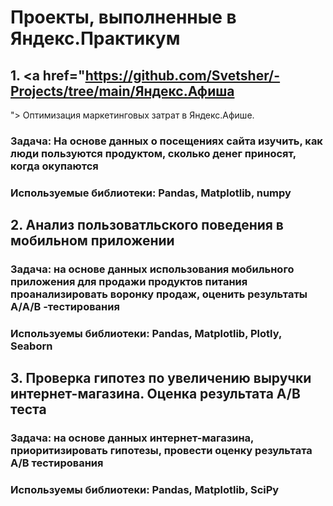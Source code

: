 # Проекты, выполненные в Яндекс.Практикум
## 1. <a href="https://github.com/Svetsher/-Projects/tree/main/Яндекс.Афиша
"> Оптимизация  маркетинговых затрат в Яндекс.Афише. </a>

### Задача: На основе данных о посещениях сайта изучить, как люди пользуются продуктом, сколько денег приносят, когда окупаются
### Используемые библиотеки: Pandas, Matplotlib, numpy

## 2. Анализ пользоватльского поведения в мобильном приложении
### Задача: на основе данных использования мобильного приложения для продажи продуктов питания проанализировать воронку продаж, оценить результаты А/A/B -тестирования
### Используемы библиотеки: Pandas, Matplotlib, Plotly, Seaborn

## 3. Проверка гипотез по увеличению выручки интернет-магазина. Оценка результата A/B теста
### Задача: на основе данных интернет-магазина, приоритизировать гипотезы, провести оценку результата A/B тестирования
### Используемы библиотеки: Pandas, Matplotlib, SciPy

